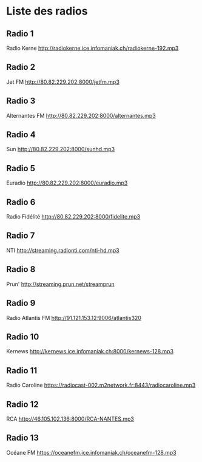 # Liste des radios

## Radio 1

Radio Kerne
http://radiokerne.ice.infomaniak.ch/radiokerne-192.mp3

## Radio 2

Jet FM
http://80.82.229.202:8000/jetfm.mp3

## Radio 3

Alternantes FM
http://80.82.229.202:8000/alternantes.mp3

## Radio 4

Sun
http://80.82.229.202:8000/sunhd.mp3

## Radio 5

Euradio
http://80.82.229.202:8000/euradio.mp3

## Radio 6

Radio Fidélité
http://80.82.229.202:8000/fidelite.mp3

## Radio 7

NTI
http://streaming.radionti.com/nti-hd.mp3

## Radio 8

Prun'
http://streaming.prun.net/streamprun

## Radio 9

Radio Atlantis FM
http://91.121.153.12:9006/atlantis320

## Radio 10

Kernews
http://kernews.ice.infomaniak.ch:8000/kernews-128.mp3

## Radio 11

Radio Caroline
https://radiocast-002.m2network.fr:8443/radiocaroline.mp3

## Radio 12

RCA
http://46.105.102.136:8000/RCA-NANTES.mp3

## Radio 13

Océane FM
https://oceanefm.ice.infomaniak.ch/oceanefm-128.mp3
